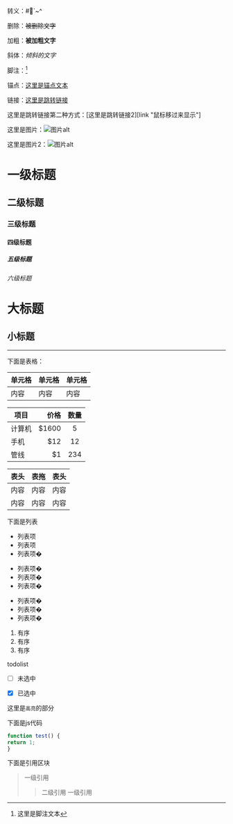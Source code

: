 转义：\#`\~\^

删除：~~被删除文字~~


加粗：**被加粗文字**


斜体：*倾斜的文字*


脚注：[^foot]


锚点：[这里是锚点文本](#abc)


链接：[这里是跳转链接](http://github.com/yandou "鼠标移过来显示")


这里是跳转链接第二种方式：[这里是跳转链接2][link "鼠标移过来显示"]


这里是图片：![图片alt](http://www.xoyo.com/favicon.ico "图片title")


这里是图片2：![图片alt][img]


# 一级标题

## 二级标题

### 三级标题

#### 四级标题

##### 五级标题

###### 六级标题


大标题
=


小标题
-


---


下面是表格：




|单元格 | 单元格 | 单元格|
|--- | --- | --- |
|内容 | 内容 | 内容 |


| 项目        | 价格   |  数量  |
| --------   | -----:  | :----:  |
| 计算机     | \$1600 |   5     |
| 手机        |   \$12   |   12   |
| 管线        |    \$1    |  234  |


表头|表拖|表头
---|--|---
内容|内容|内容
内容|内容|内容

下面是列表
- 列表项
- 列表项
- 列表项�



* 列表项�
* 列表项�
* 列表项�



+ 列表项�
+ 列表项�
+ 列表项�




1. 有序
2. 有序
3. 有序



todolist

- [ ] 未选中
- [X] 已选中


这里是`高亮`的部分



下面是js代码

```javascript
function test() {
return 1;
}
```

下面是引用区块
> 一级引用
>> 二级引用
> 一级引用




<a id="abc"></a>


[link]:http://github.com/yandou
[img]:http://www.xoyo.com/favicon.ico
[^foot]:这里是脚注文本
